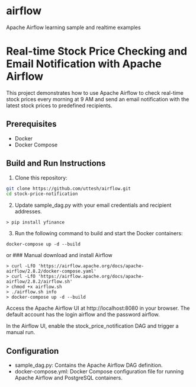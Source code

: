 # airflow

Apache Airflow learning sample and realtime examples

# Real-time Stock Price Checking and Email Notification with Apache Airflow

This project demonstrates how to use Apache Airflow to check real-time stock prices every morning at 9 AM and send an email notification with the latest stock prices to predefined recipients.

## Prerequisites

- Docker
- Docker Compose

## Build and Run Instructions

1. Clone this repository:

```bash
git clone https://github.com/uttesh/airflow.git
cd stock-price-notification
```

2. Update sample_dag.py with your email credentials and recipient addresses.

```
> pip install yfinance
```

3. Run the following command to build and start the Docker containers:

```
docker-compose up -d --build

```

or ### Manual download and install Airflow

```
> curl -LfO 'https://airflow.apache.org/docs/apache-airflow/2.8.2/docker-compose.yaml'
> curl -LfO 'https://airflow.apache.org/docs/apache-airflow/2.8.2/airflow.sh'
> chmod +x airflow.sh
> ./airflow.sh info
> docker-compose up -d --build
```

Access the Apache Airflow UI at http://localhost:8080 in your browser. The default account has the login airflow and the password airflow.

In the Airflow UI, enable the stock_price_notification DAG and trigger a manual run.

## Configuration

- sample_dag.py: Contains the Apache Airflow DAG definition.
- docker-compose.yml: Docker Compose configuration file for running Apache Airflow and PostgreSQL containers.
